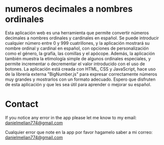 # numeros decimales a nombres ordinales
Esta aplicación web es una herramienta que permite convertir números decimales a nombres ordinales y cardinales en español. Se puede introducir cualquier número entre 0 y 999 cuatrillones, y la aplicación mostrará su nombre ordinal y cardinal en español, con opciones de personalización como el género, la grafía, las comillas y el apócope. Además, la aplicación también muestra la etimología simple de algunos ordinales especiales, y permite incrementar o decrementar el valor introducido con el uso de botones. La aplicación está creada con HTML, CSS y JavaScript, hace uso de la librería externa "BigNumber.js" para expresar correctamente números muy grandes y mostrarlos con un formato adecuado. Espero que disfruten de esta aplicación y que les sea útil para aprender o mejorar su español.

# Contact

If you notice any error in the app please let me know to my email: danielmelian774@gmail.com

Cualquier error que note en la app por favor hagamelo saber a mi correo: danielmelian774@gmail.com
